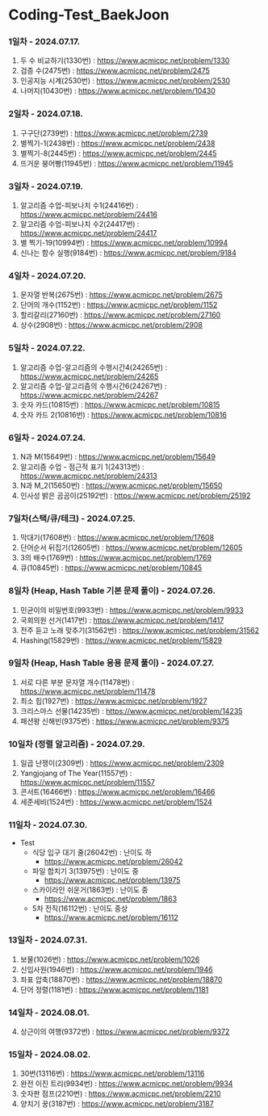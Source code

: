 # Coding-Test_BaekJoon

### 1일차 - 2024.07.17.
1. 두 수 비교하기(1330번) : https://www.acmicpc.net/problem/1330
2. 검증 수(2475번) : https://www.acmicpc.net/problem/2475
3. 인공지능 시계(2530번) : https://www.acmicpc.net/problem/2530
4. 나머지(10430번) : https://www.acmicpc.net/problem/10430

### 2일차 - 2024.07.18.
1. 구구단(2739번) : https://www.acmicpc.net/problem/2739
2. 별찍기-1(2438번) : https://www.acmicpc.net/problem/2438
3. 별찍기-8(2445번) : https://www.acmicpc.net/problem/2445
4. 뜨거운 붕어빵(11945번) : https://www.acmicpc.net/problem/11945

### 3일차 - 2024.07.19.
1. 알고리즘 수업-피보나치 수1(24416번) : https://www.acmicpc.net/problem/24416
2. 알고리즘 수업-피보나치 수2(24417번) : https://www.acmicpc.net/problem/24417
3. 별 찍기-19(10994번) : https://www.acmicpc.net/problem/10994
4. 신나는 함수 실행(9184번) : https://www.acmicpc.net/problem/9184

### 4일차 - 2024.07.20.
1. 문자열 반복(2675번) : https://www.acmicpc.net/problem/2675
2. 단어의 개수(1152번) : https://www.acmicpc.net/problem/1152
3. 할리갈리(27160번) : https://www.acmicpc.net/problem/27160
4. 상수(2908번) : https://www.acmicpc.net/problem/2908

### 5일차 - 2024.07.22.
1. 알고리즘 수업-알고리즘의 수행시간4(24265번) : https://www.acmicpc.net/problem/24265
2. 알고리즘 수업-알고리즘의 수행시간6(24267번) : https://www.acmicpc.net/problem/24267
3. 숫자 카드(10815번) : https://www.acmicpc.net/problem/10815
4. 숫자 카드 2(10816번) : https://www.acmicpc.net/problem/10816

### 6일차 - 2024.07.24.
1. N과 M(15649번) : https://www.acmicpc.net/problem/15649
2. 알고리즘 수업 - 점근적 표기 1(24313번) : https://www.acmicpc.net/problem/24313
3. N과 M_2(15650번) : https://www.acmicpc.net/problem/15650
4. 인사성 밝은 곰곰이(25192번) : https://www.acmicpc.net/problem/25192

### 7일차(스택/큐/테크) - 2024.07.25.
1. 막대기(17608번) : https://www.acmicpc.net/problem/17608
2. 단어순서 뒤집기(12605번) : https://www.acmicpc.net/problem/12605
3. 3의 배수(1769번) : https://www.acmicpc.net/problem/1769
4. 큐(10845번) : https://www.acmicpc.net/problem/10845

### 8일차 (Heap, Hash Table 기본 문제 풀이) - 2024.07.26.
1. 민균이의 비밀번호(9933번) : https://www.acmicpc.net/problem/9933
2. 국회의원 선거(1417번) : https://www.acmicpc.net/problem/1417
3. 전주 듣고 노래 맞추기(31562번) : https://www.acmicpc.net/problem/31562
4. Hashing(15829번) : https://www.acmicpc.net/problem/15829

### 9일차 (Heap, Hash Table 응용 문제 풀이) - 2024.07.27.
1. 서로 다른 부분 문자열 개수(11478번) : https://www.acmicpc.net/problem/11478
2. 최소 힙(1927번) : https://www.acmicpc.net/problem/1927
3. 크리스마스 선물(14235번) : https://www.acmicpc.net/problem/14235
4. 패션왕 신해빈(9375번) : https://www.acmicpc.net/problem/9375

### 10일차 (정렬 알고리즘) - 2024.07.29.
1. 일곱 난쟁이(2309번) : https://www.acmicpc.net/problem/2309
2. Yangjojang of The Year(11557번) : https://www.acmicpc.net/problem/11557
3. 콘서트(16466번) : https://www.acmicpc.net/problem/16466
4. 세준세비(1524번) : https://www.acmicpc.net/problem/1524
 
### 11일차 - 2024.07.30.

* Test
  * 식당 입구 대기 줄(26042번) : 난이도 하
    * https://www.acmicpc.net/problem/26042
  * 파일 합치기 3(13975번) : 난이도 중
    * https://www.acmicpc.net/problem/13975
  * 스카이라인 쉬운거(1863번) : 난이도 중
    * https://www.acmicpc.net/problem/1863
  * 5차 전직(16112번) : 난이도 중상
    * https://www.acmicpc.net/problem/16112

### 13일차 - 2024.07.31.
1. 보물(1026번) : https://www.acmicpc.net/problem/1026
2. 신입사원(1946번) : https://www.acmicpc.net/problem/1946
3. 좌표 압축(18870번) : https://www.acmicpc.net/problem/18870
4. 단어 정렬(1181번) : https://www.acmicpc.net/problem/1181

### 14일차 - 2024.08.01.
4. 상근이의 여행(9372번) : https://www.acmicpc.net/problem/9372

### 15일차 - 2024.08.02.
1. 30번(13116번) : https://www.acmicpc.net/problem/13116
2. 완전 이진 트리(9934번) : https://www.acmicpc.net/problem/9934
3. 숫자판 점프(2210번) : https://www.acmicpc.net/problem/2210
4. 양치기 꿍(3187번) : https://www.acmicpc.net/problem/3187